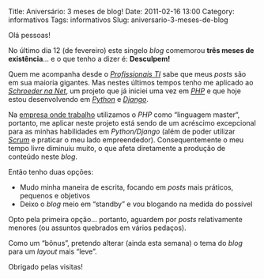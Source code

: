 Title: Aniversário: 3 meses de blog!
Date: 2011-02-16 13:00
Category: informativos
Tags: informativos
Slug: aniversario-3-meses-de-blog


Olá pessoas!

No último dia 12 (de fevereiro) este singelo *blog* comemorou
**três meses de existência**… e o que tenho a dizer é: **Desculpem!**

Quem me acompanha desde o [*Profissionais TI*][pti] sabe que meus *posts* são
em sua maioria gigantes. Mas nestes últimos tempos tenho me aplicado ao
[*Schroeder na Net*][schroedernanet], um projeto que já iniciei uma vez
em [*PHP*][php] e que hoje estou desenvolvendo em [*Python*][python] e
[*Django*][django].

<!-- PELICAN_END_SUMMARY -->

Na [empresa onde trabalho][seti] utilizamos o *PHP* como “linguagem master“,
portanto, me aplicar neste projeto está sendo de um acréscimo excepcional para
as minhas habilidades em *Python/Django* (além de poder utilizar
[*Scrum*][scrum] e praticar o meu lado empreendedor). Consequentemente o meu
tempo livre diminuiu muito, o que afeta diretamente a produção de conteúdo
neste *blog*.

Então tenho duas opções:

* Mudo minha maneira de escrita, focando em *posts* mais práticos, pequenos e objetivos
* Deixo o *blog* meio em “standby” e vou blogando na medida do possível

Opto pela primeira opção… portanto, aguardem por *posts* relativamente menores
(ou assuntos quebrados em vários pedaços).

Como um “bônus”, pretendo alterar (ainda esta semana) o tema do *blog* para um
*layout* mais “leve”.

Obrigado pelas visitas!


  [pti]: http://www.profissionaisti.com.br/author/klaus-peter-laube/
    "Leia minhas contribuições ao Profissionais Ti"
  [schroedernanet]: http://www.schroedernanet.com.br/
    "Comércio, indústria e lazer em Schroeder"
  [php]: {tag}php "Leia mais sobre PHP"
  [python]: {tag}python "Leia mais sobre Python"
  [django]: {tag}django "Leia mais sobre Django"
  [seti]: http://www.setinet.com.br/ "S4 Internet Controlada"
  [scrum]: {tag}scrum "Leia mais sobre Scrum"
